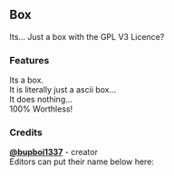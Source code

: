 ## Box
Its... Just a box with the GPL V3 Licence?  

### Features
Its a box.  
It is literally just a ascii box...  
It does nothing...  
100% Worthless!  

### Credits  
[**@bupboi1337**](https://github.com/bupboi1337) - creator  
Editors can put their name below here:  

